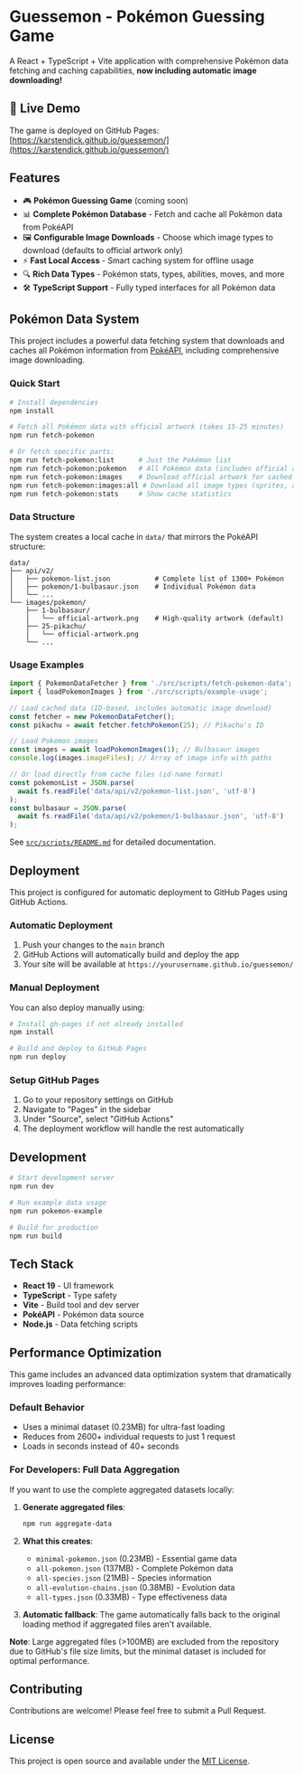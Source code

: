 # Guessemon - Pokémon Guessing Game

A React + TypeScript + Vite application with comprehensive Pokémon data fetching and caching capabilities, **now including automatic image downloading!**

## 🚀 Live Demo

The game is deployed on GitHub Pages: [https://karstendick.github.io/guessemon/](https://karstendick.github.io/guessemon/)

## Features

- 🎮 **Pokémon Guessing Game** (coming soon)
- 📊 **Complete Pokémon Database** - Fetch and cache all Pokémon data from PokéAPI
- 🖼️ **Configurable Image Downloads** - Choose which image types to download (defaults to official artwork only)
- ⚡ **Fast Local Access** - Smart caching system for offline usage
- 🔍 **Rich Data Types** - Pokémon stats, types, abilities, moves, and more
- 🛠️ **TypeScript Support** - Fully typed interfaces for all Pokémon data

## Pokémon Data System

This project includes a powerful data fetching system that downloads and caches all Pokémon information from [PokéAPI](https://pokeapi.co/), including comprehensive image downloading.

### Quick Start

```bash
# Install dependencies
npm install

# Fetch all Pokémon data with official artwork (takes 15-25 minutes)
npm run fetch-pokemon

# Or fetch specific parts:
npm run fetch-pokemon:list      # Just the Pokémon list
npm run fetch-pokemon:pokemon   # All Pokémon data (includes official artwork)
npm run fetch-pokemon:images    # Download official artwork for cached Pokémon
npm run fetch-pokemon:images:all # Download all image types (sprites, artwork, etc.)
npm run fetch-pokemon:stats     # Show cache statistics
```

### Data Structure

The system creates a local cache in `data/` that mirrors the PokéAPI structure:

```
data/
├── api/v2/
│   ├── pokemon-list.json           # Complete list of 1300+ Pokémon
│   ├── pokemon/1-bulbasaur.json    # Individual Pokémon data
│   └── ...
└── images/pokemon/
    ├── 1-bulbasaur/
    │   └── official-artwork.png    # High-quality artwork (default)
    ├── 25-pikachu/
    │   └── official-artwork.png
    └── ...
```

### Usage Examples

```typescript
import { PokemonDataFetcher } from './src/scripts/fetch-pokemon-data';
import { loadPokemonImages } from './src/scripts/example-usage';

// Load cached data (ID-based, includes automatic image download)
const fetcher = new PokemonDataFetcher();
const pikachu = await fetcher.fetchPokemon(25); // Pikachu's ID

// Load Pokemon images
const images = await loadPokemonImages(1); // Bulbasaur images
console.log(images.imageFiles); // Array of image info with paths

// Or load directly from cache files (id-name format)
const pokemonList = JSON.parse(
  await fs.readFile('data/api/v2/pokemon-list.json', 'utf-8')
);
const bulbasaur = JSON.parse(
  await fs.readFile('data/api/v2/pokemon/1-bulbasaur.json', 'utf-8')
);
```

See [`src/scripts/README.md`](src/scripts/README.md) for detailed documentation.

## Deployment

This project is configured for automatic deployment to GitHub Pages using GitHub Actions.

### Automatic Deployment

1. Push your changes to the `main` branch
2. GitHub Actions will automatically build and deploy the app
3. Your site will be available at `https://yourusername.github.io/guessemon/`

### Manual Deployment

You can also deploy manually using:

```bash
# Install gh-pages if not already installed
npm install

# Build and deploy to GitHub Pages
npm run deploy
```

### Setup GitHub Pages

1. Go to your repository settings on GitHub
2. Navigate to "Pages" in the sidebar
3. Under "Source", select "GitHub Actions"
4. The deployment workflow will handle the rest automatically

## Development

```bash
# Start development server
npm run dev

# Run example data usage
npm run pokemon-example

# Build for production
npm run build
```

## Tech Stack

- **React 19** - UI framework
- **TypeScript** - Type safety
- **Vite** - Build tool and dev server
- **PokéAPI** - Pokémon data source
- **Node.js** - Data fetching scripts

## Performance Optimization

This game includes an advanced data optimization system that dramatically improves loading performance:

### Default Behavior

- Uses a minimal dataset (0.23MB) for ultra-fast loading
- Reduces from 2600+ individual requests to just 1 request
- Loads in seconds instead of 40+ seconds

### For Developers: Full Data Aggregation

If you want to use the complete aggregated datasets locally:

1. **Generate aggregated files**:

   ```bash
   npm run aggregate-data
   ```

2. **What this creates**:

   - `minimal-pokemon.json` (0.23MB) - Essential game data
   - `all-pokemon.json` (137MB) - Complete Pokémon data
   - `all-species.json` (21MB) - Species information
   - `all-evolution-chains.json` (0.38MB) - Evolution data
   - `all-types.json` (0.33MB) - Type effectiveness data

3. **Automatic fallback**: The game automatically falls back to the original loading method if aggregated files aren't available.

**Note**: Large aggregated files (>100MB) are excluded from the repository due to GitHub's file size limits, but the minimal dataset is included for optimal performance.

## Contributing

Contributions are welcome! Please feel free to submit a Pull Request.

## License

This project is open source and available under the [MIT License](LICENSE).
